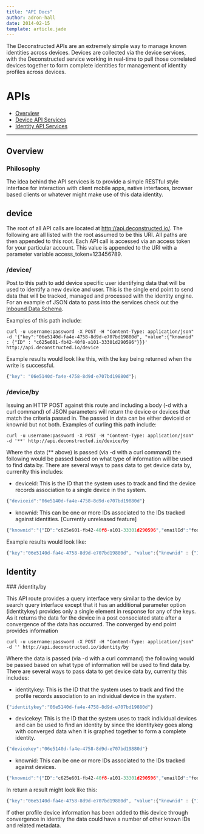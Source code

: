 ```yaml
---
title: "API Docs"
author: adron-hall
date: 2014-02-15
template: article.jade
---
```


The Deconstructed APIs are an extremely simple way to manage known identities across devices. Devices are collected via the device services, with the Deconstructed service working in real-time to pull those correlated devices together to form complete identities for management of identity profiles across devices.

<span class="more"></span>

APIs
===

*   [Overview](#overview)
*   [Device API Services](#device)
*   [Identity API Services](#identity)

* * *

<h2 id="overview">Overview</h2>

<h3 id="philosophy">Philosophy</h3>

The idea behind the API services is to provide a simple RESTful style interface for interaction with client mobile apps, native interfaces, browser based clients or whatever might make use of this data identity.

<h2 id="device">device</h2>

The root of all API calls are located at http://api.deconstructed.io/. The following are all listed with the root assumed to be this URI. All paths are then appended to this root. Each API call is accessed via an access token for your particular account. This value is appended to the URI with a parameter variable access_token=123456789.

### /device/

Post to this path to add device specific user identifying data that will be used to identify a new device and user. This is the single end point to send data that will be tracked, managed and processed with the identity engine. For an example of JSON data to pass into the services check out the [Inbound Data Schema](/articles/inbound-data-schema/).

Examples of this path include:

    curl -u username:password -X POST -H "Content-Type: application/json" -d '{"key":"06e5140d-fa4e-4758-8d9d-e707bd19880d", "value":{"knownid" : {"ID" : "c625e601-fb42-40f8-a101-33301d290596"}}}' http://api.deconstructed.io/device

Example results would look like this, with the key being returned when the write is successful.

```javascript
{"key": "06e5140d-fa4e-4758-8d9d-e707bd19880d"};
```

### /device/by

Issuing an HTTP POST against this route and including a body (-d with a curl command) of JSON parameters will return the device or devices that match the criteria passed in. The passed in data can be either deviceid or knownid but not both. Examples of curling this path include:

    curl -u username:password -X POST -H "Content-Type: application/json" -d '**' http://api.deconstructed.io/device/by

Where the data (** above) is passed (via -d with a curl command) the following would be passed based on what type of information will be used to find data by. There are several ways to pass data to get device data by, currenlty this includes:

 * deviceid: This is the ID that the system uses to track and find the device records association to a single device in the system.
```javascript
{"deviceid":"06e5140d-fa4e-4758-8d9d-e707bd19880d"}
```
 * knownid: This can be one or more IDs associated to the IDs tracked against identities. [Currently unreleased feature]
```javascript
{"knownid":"{"ID":"c625e601-fb42-40f8-a101-33301d290596","emailId":"foo@bar.com"}"}
```

Example results would look like:

```javascript
{"key":"06e5140d-fa4e-4758-8d9d-e707bd19880d", "value":{"knownid" : {"ID" : "c625e601-fb42-40f8-a101-33301d290596"}}}
```

<h2 id="identity">Identity</h2>
### /identity/by

This API route provides a query interface very similar to the device by search query interface except that it has an additional parameter option (identitykey) provides only a single element in response for any of the keys. As it returns the data for the device in a post consociated state after a convergence of the data has occurred. The converged by end point provides information

    curl -u username:password -X POST -H "Content-Type: application/json" -d '' http://api.deconstructed.io/identity/by

Where the data is passed (via -d with a curl command) the following would be passed based on what type of information will be used to find data by. There are several ways to pass data to get device data by, currenlty this includes:

 * identitykey: This is the ID that the system uses to track and find the profile records association to an individual device in the system.
```javascript
{"identitykey":"06e5140d-fa4e-4758-8d9d-e707bd19880d"}
```
 * devicekey: This is the ID that the system uses to track individual devices and can be used to find an identity by since the identitykey goes along with converged data when it is graphed together to form a complete identity.
```javascript
{"devicekey":"06e5140d-fa4e-4758-8d9d-e707bd19880d"}
``` 
 * knownid: This can be one or more IDs associated to the IDs tracked against devices.
```javascript
{"knownid":"{"ID":"c625e601-fb42-40f8-a101-33301d290596","emailId":"foo@bar.com"}"}
```
In return a result might look like this:

```javascript
{"key":"06e5140d-fa4e-4758-8d9d-e707bd19880d", "value":{"knownid" : {"ID" : "c625e601-fb42-40f8-a101-33301d290596"}}}
```

If other profile device information has been added to this device through convergence in identity the data could have a number of other known IDs and related metadata.
